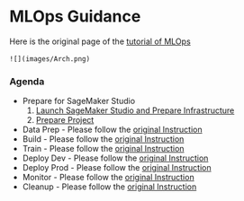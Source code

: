 # MLOps Guidance

Here is the original page of the [tutorial of MLOps](https://mlops-safe-deployment-pipeline.workshop.aws/)

    ![](images/Arch.png)

### Agenda
* Prepare for SageMaker Studio
    1. [Launch SageMaker Studio and Prepare Infrastructure](docs/PrepareInfra.md)
    2. [Prepare Project](docs/PrepareProject.md)
* Data Prep -  Please follow the [original Instruction](https://mlops-safe-deployment-pipeline.workshop.aws/01_data_prep.html)
* Build -  Please follow the [original Instruction](https://mlops-safe-deployment-pipeline.workshop.aws/02_build.html)
* Train -  Please follow the [original Instruction](https://mlops-safe-deployment-pipeline.workshop.aws/03_train.html)
* Deploy Dev -  Please follow the [original Instruction](https://mlops-safe-deployment-pipeline.workshop.aws/04_deploy_dev.html)
* Deploy Prod -  Please follow the [original Instruction](https://mlops-safe-deployment-pipeline.workshop.aws/05_deploy_prod.html)
* Monitor -  Please follow the [original Instruction](https://mlops-safe-deployment-pipeline.workshop.aws/06_monitor.html)
* Cleanup -  Please follow the [original Instruction](https://mlops-safe-deployment-pipeline.workshop.aws/07_cleanup.html)
